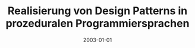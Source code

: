 ---
abstract: ''
authors:
- Erich Schober
date: '2003-01-01'
featured: false
links:
- name: Publik
  url: https://publik.tuwien.ac.at/showentry.php?ID=138132&lang=1
publication_types:
- '7'
publishDate: '2003-01-01'
title: Realisierung von Design Patterns in prozeduralen Programmiersprachen
url_pdf: ''
---